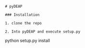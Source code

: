```
# pyDEAP

### Installation

1. clone the repo

2. Into pyDEAP and execute setup.py

   ```
   python setup.py install
   ```
```

 

